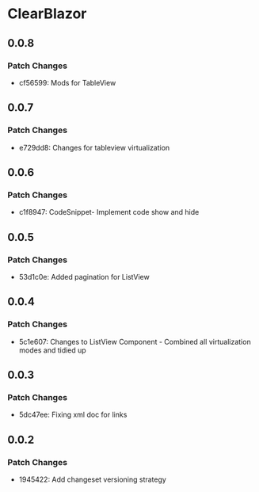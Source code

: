 # ClearBlazor

## 0.0.8

### Patch Changes

- cf56599: Mods for TableView

## 0.0.7

### Patch Changes

- e729dd8: Changes for tableview virtualization

## 0.0.6

### Patch Changes

- c1f8947: CodeSnippet- Implement code show and hide

## 0.0.5

### Patch Changes

- 53d1c0e: Added pagination for ListView

## 0.0.4

### Patch Changes

- 5c1e607: Changes to ListView Component - Combined all virtualization modes and tidied up

## 0.0.3

### Patch Changes

- 5dc47ee: Fixing xml doc for links

## 0.0.2

### Patch Changes

- 1945422: Add changeset versioning strategy
